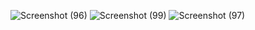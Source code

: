 ![Screenshot (96)](https://github.com/vaifalifkhan17/SORAK-SOLUSI-RAKYAT/assets/91107734/3e1c6039-69d7-47da-944c-73267941c80c)
![Screenshot (99)](https://github.com/vaifalifkhan17/SORAK-SOLUSI-RAKYAT/assets/91107734/b958c17f-6b60-4759-b986-0ea090fdfaef)
![Screenshot (97)](https://github.com/vaifalifkhan17/SORAK-SOLUSI-RAKYAT/assets/91107734/9c2db76a-cfe9-4eac-b842-e88ba6989b8c)
